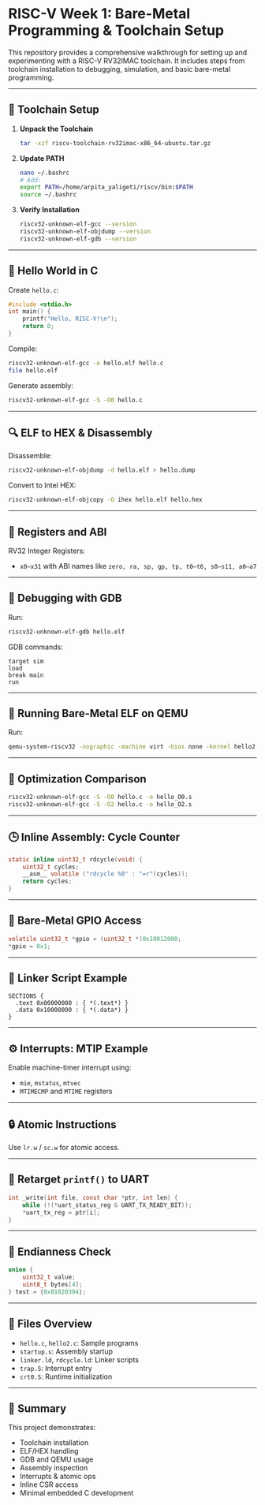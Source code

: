 # RISC-V Week 1: Bare-Metal Programming & Toolchain Setup

This repository provides a comprehensive walkthrough for setting up and experimenting with a RISC-V RV32IMAC toolchain. It includes steps from toolchain installation to debugging, simulation, and basic bare-metal programming.

---

## 🔧 Toolchain Setup

1. **Unpack the Toolchain**
   ```bash
   tar -xzf riscv-toolchain-rv32imac-x86_64-ubuntu.tar.gz
   ```

2. **Update PATH**
   ```bash
   nano ~/.bashrc
   # Add:
   export PATH=/home/arpita_yaligeti/riscv/bin:$PATH
   source ~/.bashrc
   ```

3. **Verify Installation**
   ```bash
   riscv32-unknown-elf-gcc --version
   riscv32-unknown-elf-objdump --version
   riscv32-unknown-elf-gdb --version
   ```

---

## 📝 Hello World in C

Create `hello.c`:
```c
#include <stdio.h>
int main() {
    printf("Hello, RISC-V!\n");
    return 0;
}
```

Compile:
```bash
riscv32-unknown-elf-gcc -o hello.elf hello.c
file hello.elf
```

Generate assembly:
```bash
riscv32-unknown-elf-gcc -S -O0 hello.c
```

---

## 🔍 ELF to HEX & Disassembly

Disassemble:
```bash
riscv32-unknown-elf-objdump -d hello.elf > hello.dump
```

Convert to Intel HEX:
```bash
riscv32-unknown-elf-objcopy -O ihex hello.elf hello.hex
```

---

## 📜 Registers and ABI

RV32 Integer Registers:
- `x0–x31` with ABI names like `zero, ra, sp, gp, tp, t0–t6, s0–s11, a0–a7`

---

## 🐞 Debugging with GDB

Run:
```bash
riscv32-unknown-elf-gdb hello.elf
```

GDB commands:
```gdb
target sim
load
break main
run
```

---

## 🚀 Running Bare-Metal ELF on QEMU

Run:
```bash
qemu-system-riscv32 -nographic -machine virt -bios none -kernel hello2.elf
```

---

## 🔄 Optimization Comparison

```bash
riscv32-unknown-elf-gcc -S -O0 hello.c -o hello_O0.s
riscv32-unknown-elf-gcc -S -O2 hello.c -o hello_O2.s
```

---

## 🕒 Inline Assembly: Cycle Counter

```c
static inline uint32_t rdcycle(void) {
    uint32_t cycles;
    __asm__ volatile ("rdcycle %0" : "=r"(cycles));
    return cycles;
}
```

---

## 🧱 Bare-Metal GPIO Access

```c
volatile uint32_t *gpio = (uint32_t *)0x10012000;
*gpio = 0x1;
```

---

## 📍 Linker Script Example

```ld
SECTIONS {
  .text 0x00000000 : { *(.text*) }
  .data 0x10000000 : { *(.data*) }
}
```

---

## ⚙️ Interrupts: MTIP Example

Enable machine-timer interrupt using:
- `mie`, `mstatus`, `mtvec`
- `MTIMECMP` and `MTIME` registers

---

## 🔒 Atomic Instructions

Use `lr.w` / `sc.w` for atomic access.

---

## 📡 Retarget `printf()` to UART

```c
int _write(int file, const char *ptr, int len) {
    while (!(*uart_status_reg & UART_TX_READY_BIT));
    *uart_tx_reg = ptr[i];
}
```

---

## 🔁 Endianness Check

```c
union {
    uint32_t value;
    uint8_t bytes[4];
} test = {0x01020304};
```

---

## 📂 Files Overview

- `hello.c`, `hello2.c`: Sample programs
- `startup.s`: Assembly startup
- `linker.ld`, `rdcycle.ld`: Linker scripts
- `trap.S`: Interrupt entry
- `crt0.S`: Runtime initialization

---

## 🧠 Summary

This project demonstrates:
- Toolchain installation
- ELF/HEX handling
- GDB and QEMU usage
- Assembly inspection
- Interrupts & atomic ops
- Inline CSR access
- Minimal embedded C development
